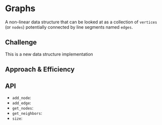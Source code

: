 # Graphs
A non-linear data structure that can be looked at as a collection of `vertices` (or `nodes`) potentially connected
by line segments named `edges`.

## Challenge
This is a new data structure implementation

## Approach & Efficiency
<!-- What approach did you take? Why? What is the Big O space/time for this approach? -->

## API
* `add_node`:
* `add_edge`:
* `get_nodes`:
* `get_neighbors`:
* `size`:
